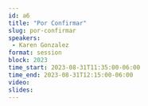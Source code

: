 ```yaml
---
id: a6
title: "Por Confirmar"
slug: por-confirmar
speakers:
 - Karen Gonzalez 
format: session
block: 2023
time_start: 2023-08-31T11:35:00-06:00
time_end: 2023-08-31T12:15:00-06:00
video:
slides:
---
```

